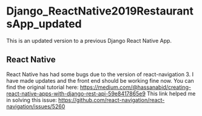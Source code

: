 # Django_ReactNative2019RestaurantsApp_updated
This is an updated version to a previous Django React Native App.
## React Native 
React Native has had some bugs due to the version of react-navigation 3.
I have made updates and the front end should be working fine now.
You can find the original tutorial here: https://medium.com/@hassanabid/creating-react-native-apps-with-django-rest-api-59e8417865e9
This link helped me in solving this issue: https://github.com/react-navigation/react-navigation/issues/5260
